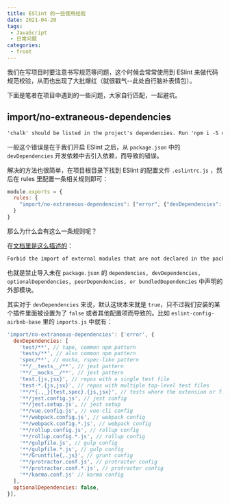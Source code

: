 ```yaml
---
title: ESlint 的一些使用经验
date: 2021-04-20
tags:
 - JavaScript
 - 日常问题
categories:
 - front
---
```


我们在写项目时要注意书写规范等问题，这个时候会常常使用到 ESlint 来做代码规范校验，从而也出现了大批爆红（就很戳气--此处自行脑补表情包）。

下面是笔者在项目中遇到的一些问题，大家自行匹配，一起避坑。

## import/no-extraneous-dependencies

```md
'chalk' should be listed in the project's dependencies. Run 'npm i -S chalk' to add it (import/no-extraneous-dependencies)
```

一般这个错误是在于我们开启 ESlint 之后，从 `package.json` 中的 `devDependencies` 开发依赖中去引入依赖，而导致的错误。

解决的方法也很简单，在项目根目录下找到 ESlint 的配置文件 `.eslintrc.js` ，然后在 rules 里配置一条相关规则即可：

```js
module.exports = {
  rules: {
    "import/no-extraneous-dependencies": ["error", {"devDependencies": true}]
  }
}
```

那么为什么会有这么一条规则呢？

在[文档里是这么描述的](https://github.com/benmosher/eslint-plugin-import/blob/master/docs/rules/no-extraneous-dependencies.md)：

```md
Forbid the import of external modules that are not declared in the package.json's dependencies, devDependencies, optionalDependencies, peerDependencies, or bundledDependencies. The closest parent package.json will be used. If no package.json is found, the rule will not lint anything. This behaviour can be changed with the rule option packageDir.
```

也就是禁止导入未在 `package.json` 的 `dependencies, devDependencies, optionalDependencies, peerDependencies, or bundledDependencies` 中声明的外部模块。

其实对于 `devDependencies` 来说，默认这块本来就是 `true`，只不过我们安装的某个插件里面被设置为了 `false` 或者其他配置项而导致的。比如 `eslint-config-airbnb-base` 里的 `imports.js` 中就有：

```js
'import/no-extraneous-dependencies': ['error', {
  devDependencies: [
    'test/**', // tape, common npm pattern
    'tests/**', // also common npm pattern
    'spec/**', // mocha, rspec-like pattern
    '**/__tests__/**', // jest pattern
    '**/__mocks__/**', // jest pattern
    'test.{js,jsx}', // repos with a single test file
    'test-*.{js,jsx}', // repos with multiple top-level test files
    '**/*{.,_}{test,spec}.{js,jsx}', // tests where the extension or filename suffix denotes that it is a test
    '**/jest.config.js', // jest config
    '**/jest.setup.js', // jest setup
    '**/vue.config.js', // vue-cli config
    '**/webpack.config.js', // webpack config
    '**/webpack.config.*.js', // webpack config
    '**/rollup.config.js', // rollup config
    '**/rollup.config.*.js', // rollup config
    '**/gulpfile.js', // gulp config
    '**/gulpfile.*.js', // gulp config
    '**/Gruntfile{,.js}', // grunt config
    '**/protractor.conf.js', // protractor config
    '**/protractor.conf.*.js', // protractor config
    '**/karma.conf.js' // karma config
  ],
  optionalDependencies: false,
}],
```